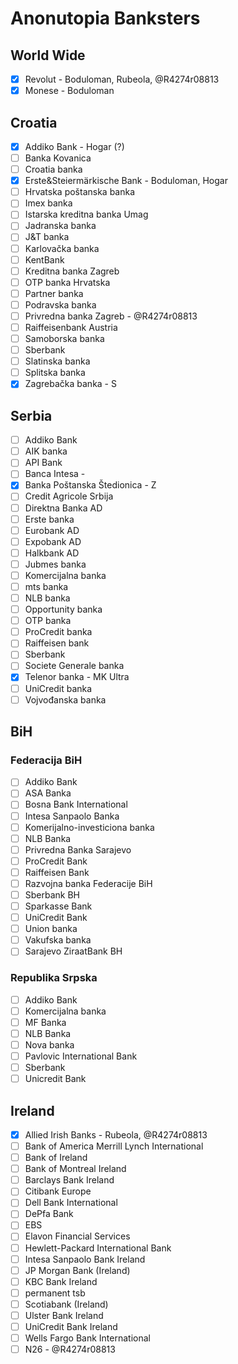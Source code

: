 # Anonutopia Banksters

## World Wide

- [x] Revolut                                       - Boduloman, Rubeola, @R4274r08813
- [x] Monese                                        - Boduloman

## Croatia

- [x] Addiko Bank                                   - Hogar (?)
- [ ] Banka Kovanica
- [ ] Croatia banka
- [x] Erste&Steiermärkische Bank                    - Boduloman, Hogar
- [ ] Hrvatska poštanska banka
- [ ] Imex banka
- [ ] Istarska kreditna banka Umag
- [ ] Jadranska banka
- [ ] J&T banka
- [ ] Karlovačka banka
- [ ] KentBank
- [ ] Kreditna banka Zagreb
- [ ] OTP banka Hrvatska
- [ ] Partner banka
- [ ] Podravska banka
- [ ] Privredna banka Zagreb                        - @R4274r08813
- [ ] Raiffeisenbank Austria
- [ ] Samoborska banka
- [ ] Sberbank
- [ ] Slatinska banka
- [ ] Splitska banka
- [x] Zagrebačka banka                              - S

## Serbia

- [ ] Addiko Bank
- [ ] AIK banka
- [ ] API Bank
- [ ] Banca Intesa                                  -
- [x] Banka Poštanska Štedionica                    - Z
- [ ] Credit Agricole Srbija
- [ ] Direktna Banka AD
- [ ] Erste banka
- [ ] Eurobank AD
- [ ] Expobank AD
- [ ] Halkbank AD
- [ ] Jubmes banka
- [ ] Komercijalna banka
- [ ] mts banka
- [ ] NLB banka
- [ ] Opportunity banka
- [ ] OTP banka
- [ ] ProCredit banka
- [ ] Raiffeisen bank
- [ ] Sberbank
- [ ] Societe Generale banka
- [x] Telenor banka                                 - MK Ultra
- [ ] UniCredit banka
- [ ] Vojvođanska banka

## BiH

### Federacija BiH

- [ ] Addiko Bank
- [ ] ASA Banka
- [ ] Bosna Bank International
- [ ] Intesa Sanpaolo Banka
- [ ] Komerijalno-investiciona banka
- [ ] NLB Banka
- [ ] Privredna Banka Sarajevo
- [ ] ProCredit Bank
- [ ] Raiffeisen Bank
- [ ] Razvojna banka Federacije BiH
- [ ] Sberbank BH
- [ ] Sparkasse Bank
- [ ] UniCredit Bank
- [ ] Union banka
- [ ] Vakufska banka
- [ ] Sarajevo ZiraatBank BH

### Republika Srpska

- [ ] Addiko Bank
- [ ] Komercijalna banka
- [ ] MF Banka
- [ ] NLB Banka
- [ ] Nova banka
- [ ] Pavlovic International Bank
- [ ] Sberbank
- [ ] Unicredit Bank

## Ireland

- [x] Allied Irish Banks                            - Rubeola, @R4274r08813
- [ ] Bank of America Merrill Lynch International
- [ ] Bank of Ireland
- [ ] Bank of Montreal Ireland
- [ ] Barclays Bank Ireland
- [ ] Citibank Europe
- [ ] Dell Bank International
- [ ] DePfa Bank
- [ ] EBS
- [ ] Elavon Financial Services
- [ ] Hewlett-Packard International Bank
- [ ] Intesa Sanpaolo Bank Ireland
- [ ] JP Morgan Bank (Ireland)
- [ ] KBC Bank Ireland
- [ ] permanent tsb
- [ ] Scotiabank (Ireland)
- [ ] Ulster Bank Ireland
- [ ] UniCredit Bank Ireland
- [ ] Wells Fargo Bank International
- [ ] N26                                           - @R4274r08813
